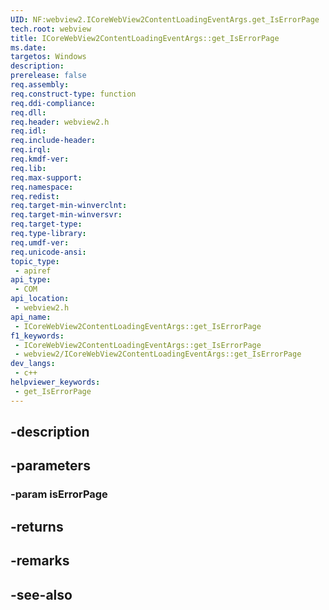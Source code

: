 ```yaml
---
UID: NF:webview2.ICoreWebView2ContentLoadingEventArgs.get_IsErrorPage
tech.root: webview
title: ICoreWebView2ContentLoadingEventArgs::get_IsErrorPage
ms.date: 
targetos: Windows
description: 
prerelease: false
req.assembly: 
req.construct-type: function
req.ddi-compliance: 
req.dll: 
req.header: webview2.h
req.idl: 
req.include-header: 
req.irql: 
req.kmdf-ver: 
req.lib: 
req.max-support: 
req.namespace: 
req.redist: 
req.target-min-winverclnt: 
req.target-min-winversvr: 
req.target-type: 
req.type-library: 
req.umdf-ver: 
req.unicode-ansi: 
topic_type:
 - apiref
api_type:
 - COM
api_location:
 - webview2.h
api_name:
 - ICoreWebView2ContentLoadingEventArgs::get_IsErrorPage
f1_keywords:
 - ICoreWebView2ContentLoadingEventArgs::get_IsErrorPage
 - webview2/ICoreWebView2ContentLoadingEventArgs::get_IsErrorPage
dev_langs:
 - c++
helpviewer_keywords:
 - get_IsErrorPage
---
```


## -description

## -parameters

### -param isErrorPage

## -returns

## -remarks

## -see-also

